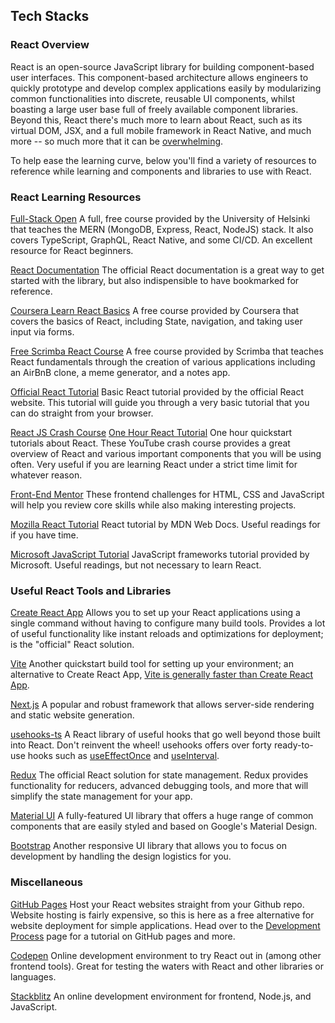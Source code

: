 ## Tech Stacks

### React Overview
React is an open-source JavaScript library for building component-based user interfaces. This component-based architecture allows engineers to quickly prototype and develop complex applications easily by modularizing common functionalities into discrete, reusable UI components, whilst boasting a large user base full of freely available component libraries. Beyond this, React there's much more to learn about React, such as its virtual DOM, JSX, and a full mobile framework in React Native, and much more -- so much more that it can be [overwhelming](https://auth0.com/blog/how-to-manage-javascript-fatigue/). 

To help ease the learning curve, below you'll find a variety of resources to reference while learning and components and libraries to use with React. 

### React Learning Resources 

[Full-Stack Open](https://fullstackopen.com/)
A full, free course provided by the University of Helsinki that teaches the MERN (MongoDB, Express, React, NodeJS) stack. It also covers TypeScript, GraphQL, React Native, and some CI/CD. An excellent resource for React beginners.

[React Documentation](https://react.dev/)
The official React documentation is a great way to get started with the library, but also indispensible to have bookmarked for reference.

[Coursera Learn React Basics](https://www.coursera.org/learn/react-basics)
A free course provided by Coursera that covers the basics of React, including State, navigation, and taking user input via forms.

[Free Scrimba React Course](https://scrimba.com/learn/learnreact)
A free course provided by Scrimba that teaches React fundamentals through the creation of various applications including an AirBnB clone, a meme generator, and a notes app.

[Official React Tutorial](https://reactjs.org/tutorial/tutorial.html)
Basic React tutorial provided by the official React website. This tutorial will guide you through a very basic tutorial that you can do straight from your browser. 

[React JS Crash Course](https://www.youtube.com/watch?v=w7ejDZ8SWv8)
[One Hour React Tutorial](https://www.youtube.com/watch?v=b9eMGE7QtTk)
One hour quickstart tutorials about React. These YouTube crash course provides a great overview of React and various important components that you will be using often. Very useful if you are learning React under a strict time limit for whatever reason.

[Front-End Mentor](https://www.frontendmentor.io/)
These frontend challenges for HTML, CSS and JavaScript will help you review core skills while also making interesting projects.

[Mozilla React Tutorial](https://developer.mozilla.org/en-US/docs/Learn/Tools_and_testing/Client-side_JavaScript_frameworks/React_getting_started)
React tutorial by MDN Web Docs. Useful readings for if you have time.

[Microsoft JavaScript Tutorial](https://learn.microsoft.com/en-us/windows/dev-environment/javascript/)
JavaScript frameworks tutorial provided by Microsoft. Useful readings, but not necessary to learn React. 

### Useful React Tools and Libraries

[Create React App](https://create-react-app.dev/)
Allows you to set up your React applications using a single command without having to configure many build tools. Provides a lot of useful functionality like instant reloads and optimizations for deployment; is the "official" React solution.

[Vite](https://vitejs.dev/)
Another quickstart build tool for setting up your environment; an alternative to Create React App, [Vite is generally faster than Create React App](https://www.dhiwise.com/post/react-build-tools-create-react-app-with-vite-vs-cra-tool). 

[Next.js](https://nextjs.org/)
A popular and robust framework that allows server-side rendering and static website generation. 

[usehooks-ts](https://usehooks-ts.com/)
A React library of useful hooks that go well beyond those built into React. Don't reinvent the wheel! usehooks offers over forty ready-to-use hooks such as [useEffectOnce](https://usehooks-ts.com/react-hook/use-effect-once) and [useInterval](https://usehooks-ts.com/react-hook/use-interval). 

[Redux](https://redux.js.org/)
The official React solution for state management. Redux provides functionality for reducers, advanced debugging tools, and more that will simplify the state management for your app.

[Material UI](https://mui.com/material-ui/)
A fully-featured UI library that offers a huge range of common components that are easily styled and based on Google's Material Design.

[Bootstrap](https://getbootstrap.com/)
Another responsive UI library that allows you to focus on development by handling the design logistics for you.  

### Miscellaneous

[GitHub Pages](https://pages.github.com/)
Host your React websites straight from your Github repo. Website hosting is fairly expensive, so this is here as a free alternative for website deployment for simple applications. Head over to the [Development Process](https://learning-software-engineering.github.io/Topics/Development_Process.html#resources-for-development-process) page for a tutorial on GitHub pages and more. 

[Codepen](https://codepen.io/)
Online development environment to try React out in (among other frontend tools). Great for testing the waters with React and other libraries or languages.

[Stackblitz](https://stackblitz.com/)
An online development environment for frontend, Node.js, and JavaScript.
